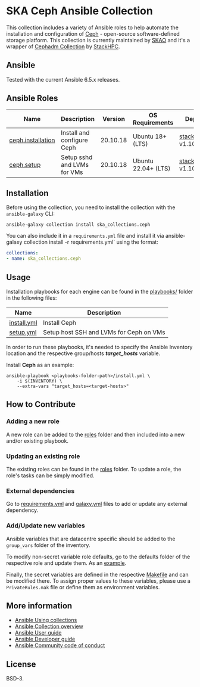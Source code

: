 # SKA Ceph Ansible Collection

This collection includes a variety of Ansible roles to help automate the installation and configuration of [Ceph](https://docs.ceph.com/en/quincy/) - open-source software-defined storage platform.
This collection is currently maintained by [SKAO](https://www.skao.int/) and it's a wrapper of [Cephadm Collection](https://github.com/stackhpc/ansible-collection-cephadm) by [StackHPC](https://www.stackhpc.com/).

## Ansible

Tested with the current Ansible 6.5.x releases.

## Ansible Roles
| Name | Description | Version | OS Requirements | Dependencies |
| ---- | ----------- | ------- | --- | ---|
| [ceph.installation](./roles/installation) | Install and configure Ceph | 20.10.18 | Ubuntu 18+ (LTS) | [stackhpc.cephadm](https://galaxy.ansible.com/stackhpc/cephadm) v1.10.0
| [ceph.setup](./roles/setup) | Setup sshd and LVMs for VMs | 20.10.18 | Ubuntu 22.04+ (LTS) | [stackhpc.cephadm](https://galaxy.ansible.com/stackhpc/cephadm) v1.10.0

## Installation



Before using the collection, you need to install the collection with the `ansible-galaxy` CLI:

    ansible-galaxy collection install ska_collections.ceph

You can also include it in a `requirements.yml` file and install it via ansible-galaxy collection install -r requirements.yml` using the format:

```yaml
collections:
- name: ska_collections.ceph
```

## Usage

Installation playbooks for each engine can be found in the [playbooks/](./playbooks) folder in the following files:

| Name | Description |
| ---- | ----------- |
| [install.yml](./playbooks/install.yml) | Install Ceph |
| [setup.yml](./playbooks/setup.yml) | Setup host SSH and LVMs for Ceph on VMs |

In order to run these playbooks, it's needed to specify the Ansible Inventory location and the respective group/hosts ***target_hosts*** variable.

Install **Ceph** as an example:
```
ansible-playbook <playbooks-folder-path>/install.yml \
	-i $(INVENTORY) \
	--extra-vars "target_hosts=<target-hosts>"
```


## How to Contribute

### Adding a new role
A new role can be added to the [roles](./roles/) folder and then included into a new and/or existing playbook.

### Updating an existing role
The existing roles can be found in the [roles](./roles/) folder. To update a role, the role's tasks can be simply modified.

### External dependencies
Go to [requirements.yml](../../../requirements.yml) and [galaxy.yml](./galaxy.yml) files to add or update any external dependency.

### Add/Update new variables
Ansible variables that are datacentre specific should be added to the `group_vars` folder of the inventory.

To modify non-secret variable role defaults, go to the defaults folder of the respective role and update them. As an [example](./roles/installation/defaults/main.yml).

Finally, the secret variables are defined in the respective [Makefile](../../../resources/jobs/ceph.mk) and can be modified there. To assign proper values to these variables, please use a `PrivateRules.mak` file or define them as environment variables.

## More information

- [Ansible Using collections](https://docs.ansible.com/ansible/latest/user_guide/collections_using.html)
- [Ansible Collection overview](https://github.com/ansible-collections/overview)
- [Ansible User guide](https://docs.ansible.com/ansible/latest/user_guide/index.html)
- [Ansible Developer guide](https://docs.ansible.com/ansible/latest/dev_guide/index.html)
- [Ansible Community code of conduct](https://docs.ansible.com/ansible/latest/community/code_of_conduct.html)

## License

BSD-3.
